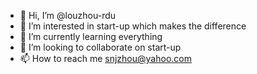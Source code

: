 - 👋 Hi, I’m @louzhou-rdu
- 👀 I’m interested in start-up which makes the difference
- 🌱 I’m currently learning everything
- 💞️ I’m looking to collaborate on start-up 
- 📫 How to reach me snjzhou@yahoo.com

<!---
louzhou-rdu/louzhou-rdu is a ✨ special ✨ repository because its `README.md` (this file) appears on your GitHub profile.
You can click the Preview link to take a look at your changes.
--->
